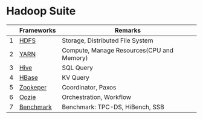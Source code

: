 # Hadoop Suite

| |Frameworks|Remarks|
|---|---|---|
|1|<a href='https://github.com/barneywill/hadoop_suite/tree/main/HDFS'>HDFS</a>|Storage, Distributed File System|
|2|<a href='https://github.com/barneywill/hadoop_suite/tree/main/YARN'>YARN</a>|Compute, Manage Resources(CPU and Memory)|
|3|<a href='https://github.com/barneywill/hadoop_suite/tree/main/Hive'>Hive</a>|SQL Query|
|4|<a href='https://github.com/barneywill/hadoop_suite/tree/main/HBase'>HBase</a>|KV Query|
|5|<a href='https://github.com/barneywill/hadoop_suite/tree/main/Zookeeper'>Zookeper</a>|Coordinator, Paxos|
|6|<a href='https://github.com/barneywill/hadoop_suite/tree/main/Oozie'>Oozie</a>|Orchestration, Workflow|
|7|<a href='https://github.com/barneywill/hadoop_suite/tree/main/Benchmark'>Benchmark</a>|Benchmark: TPC-DS, HiBench, SSB|
